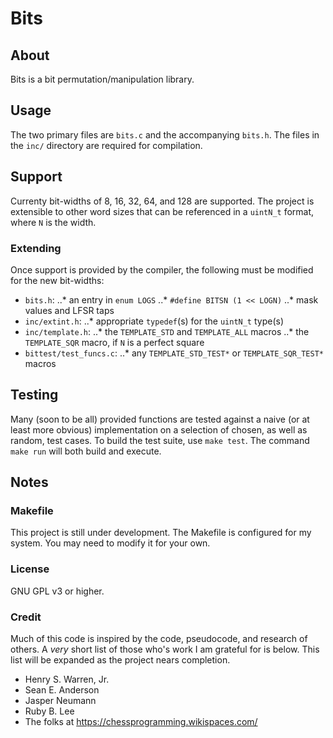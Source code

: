 Bits
====

## About

Bits is a bit permutation/manipulation library.

## Usage

The two primary files are `bits.c` and the accompanying `bits.h`. The files in the `inc/` directory are required for compilation.

## Support

Currenty bit-widths of 8, 16, 32, 64, and 128 are supported. The project is extensible to other word sizes that can be referenced in a `uintN_t` format, where `N` is the width.

### Extending

Once support is provided by the compiler, the following must be modified for the new bit-widths:
+ `bits.h`:
..* an entry in `enum LOGS`
..* `#define BITSN (1 << LOGN)`
..* mask values and LFSR taps
+ `inc/extint.h`:
..* appropriate `typedef`(s) for the `uintN_t` type(s)
+ `inc/template.h`:
..* the `TEMPLATE_STD` and `TEMPLATE_ALL` macros
..* the `TEMPLATE_SQR` macro, if `N` is a perfect square
+ `bittest/test_funcs.c`:
..* any `TEMPLATE_STD_TEST*` or `TEMPLATE_SQR_TEST*` macros

## Testing

Many (soon to be all) provided functions are tested against a naive (or at least more obvious) implementation on a selection of chosen, as well as random, test cases. To build the test suite, use `make test`. The command `make run` will both build and execute.

## Notes

### Makefile

This project is still under development. The Makefile is configured for my system. You may need to modify it for your own.

### License

GNU GPL v3 or higher.

### Credit

Much of this code is inspired by the code, pseudocode, and research of others. A _very_ short list of those who's work I am grateful for is below. This list will be expanded as the project nears completion.

+ Henry S. Warren, Jr.
+ Sean E. Anderson
+ Jasper Neumann
+ Ruby B. Lee
+ The folks at https://chessprogramming.wikispaces.com/

